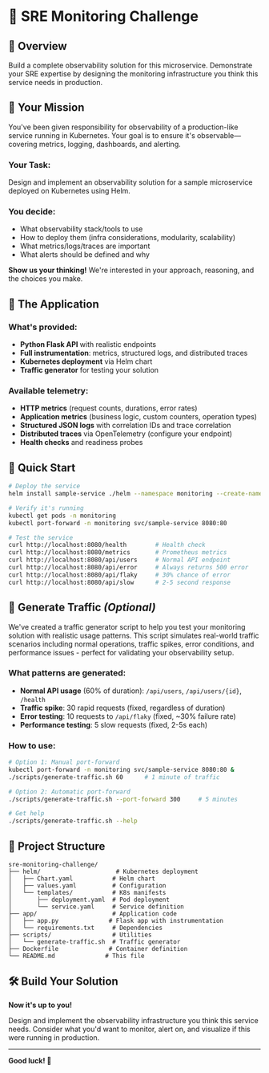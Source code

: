 # 🚀 SRE Monitoring Challenge

## 📖 Overview

Build a complete observability solution for this microservice. Demonstrate your SRE expertise by designing the monitoring infrastructure you think this service needs in production.

## 🎯 Your Mission

You've been given responsibility for observability of a production-like service running in Kubernetes. Your goal is to ensure it's observable—covering metrics, logging, dashboards, and alerting.

### Your Task:
Design and implement an observability solution for a sample microservice deployed on Kubernetes using Helm.

### You decide:
- What observability stack/tools to use
- How to deploy them (infra considerations, modularity, scalability)
- What metrics/logs/traces are important
- What alerts should be defined and why

**Show us your thinking!** We're interested in your approach, reasoning, and the choices you make.

## 📱 The Application

### What's provided:
- **Python Flask API** with realistic endpoints
- **Full instrumentation**: metrics, structured logs, and distributed traces
- **Kubernetes deployment** via Helm chart
- **Traffic generator** for testing your solution

### Available telemetry:
- **HTTP metrics** (request counts, durations, error rates)
- **Application metrics** (business logic, custom counters, operation types)
- **Structured JSON logs** with correlation IDs and trace correlation
- **Distributed traces** via OpenTelemetry (configure your endpoint)
- **Health checks** and readiness probes

## 🚀 Quick Start

```bash
# Deploy the service
helm install sample-service ./helm --namespace monitoring --create-namespace --wait

# Verify it's running
kubectl get pods -n monitoring
kubectl port-forward -n monitoring svc/sample-service 8080:80

# Test the service
curl http://localhost:8080/health        # Health check
curl http://localhost:8080/metrics       # Prometheus metrics
curl http://localhost:8080/api/users     # Normal API endpoint
curl http://localhost:8080/api/error     # Always returns 500 error
curl http://localhost:8080/api/flaky     # 30% chance of error
curl http://localhost:8080/api/slow      # 2-5 second response
```

## 🌊 Generate Traffic *(Optional)*

We've created a traffic generator script to help you test your monitoring solution with realistic usage patterns. This script simulates real-world traffic scenarios including normal operations, traffic spikes, error conditions, and performance issues - perfect for validating your observability setup.

### What patterns are generated:
- **Normal API usage** (60% of duration): `/api/users`, `/api/users/{id}`, `/health`
- **Traffic spike**: 30 rapid requests (fixed, regardless of duration)
- **Error testing**: 10 requests to `/api/flaky` (fixed, ~30% failure rate)
- **Performance testing**: 5 slow requests (fixed, 2-5s each)

### How to use:
```bash
# Option 1: Manual port-forward
kubectl port-forward -n monitoring svc/sample-service 8080:80 &
./scripts/generate-traffic.sh 60      # 1 minute of traffic

# Option 2: Automatic port-forward 
./scripts/generate-traffic.sh --port-forward 300     # 5 minutes

# Get help
./scripts/generate-traffic.sh --help
```

## 📁 Project Structure

```
sre-monitoring-challenge/
├── helm/                     # Kubernetes deployment
│   ├── Chart.yaml           # Helm chart
│   ├── values.yaml          # Configuration
│   └── templates/           # K8s manifests
│       ├── deployment.yaml  # Pod deployment
│       └── service.yaml     # Service definition
├── app/                     # Application code
│   ├── app.py              # Flask app with instrumentation
│   └── requirements.txt     # Dependencies
├── scripts/                 # Utilities
│   └── generate-traffic.sh  # Traffic generator
├── Dockerfile              # Container definition
└── README.md              # This file
```

## 🛠️ Build Your Solution

**Now it's up to you!** 

Design and implement the observability infrastructure you think this service needs. Consider what you'd want to monitor, alert on, and visualize if this were running in production.

---

**Good luck! 🎉**
